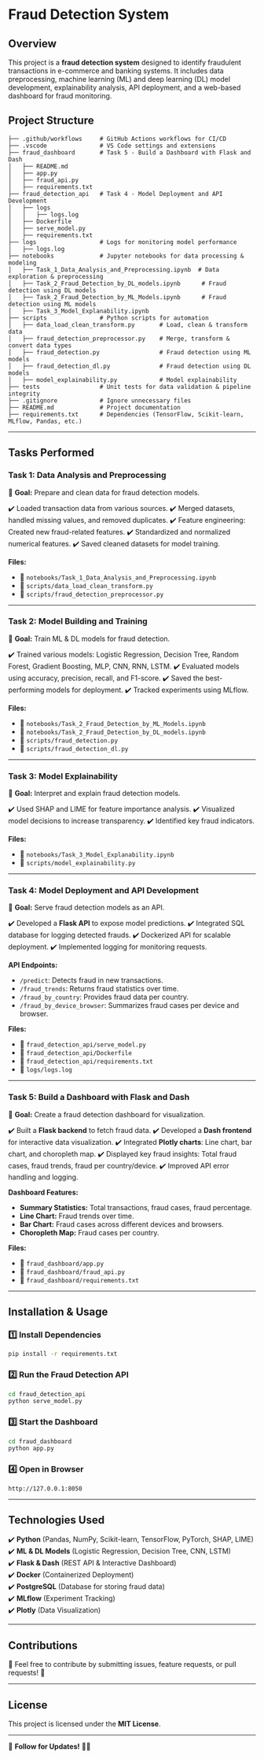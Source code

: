 # Fraud Detection System

## Overview
This project is a **fraud detection system** designed to identify fraudulent transactions in e-commerce and banking systems. It includes data preprocessing, machine learning (ML) and deep learning (DL) model development, explainability analysis, API deployment, and a web-based dashboard for fraud monitoring.

## **Project Structure**
```
├── .github/workflows     # GitHub Actions workflows for CI/CD
├── .vscode               # VS Code settings and extensions
├── fraud_dashboard       # Task 5 - Build a Dashboard with Flask and Dash
│   ├── README.md
│   ├── app.py
│   ├── fraud_api.py
│   ├── requirements.txt
├── fraud_detection_api   # Task 4 - Model Deployment and API Development
│   ├── logs
│   │   ├── logs.log
│   ├── Dockerfile
│   ├── serve_model.py
│   ├── requirements.txt
├── logs                  # Logs for monitoring model performance
│   ├── logs.log
├── notebooks             # Jupyter notebooks for data processing & modeling
│   ├── Task_1_Data_Analysis_and_Preprocessing.ipynb  # Data exploration & preprocessing
│   ├── Task_2_Fraud_Detection_by_DL_models.ipynb      # Fraud detection using DL models
│   ├── Task_2_Fraud_Detection_by_ML_Models.ipynb      # Fraud detection using ML models
│   ├── Task_3_Model_Explanability.ipynb
├── scripts               # Python scripts for automation
│   ├── data_load_clean_transform.py       # Load, clean & transform data
│   ├── fraud_detection_preprocessor.py    # Merge, transform & convert data types
│   ├── fraud_detection.py                 # Fraud detection using ML models
│   ├── fraud_detection_dl.py              # Fraud detection using DL models
│   ├── model_explainability.py            # Model explainability
├── tests                 # Unit tests for data validation & pipeline integrity
├── .gitignore            # Ignore unnecessary files
├── README.md             # Project documentation
├── requirements.txt      # Dependencies (TensorFlow, Scikit-learn, MLflow, Pandas, etc.)
```

---
## **Tasks Performed**

### **Task 1: Data Analysis and Preprocessing**
📌 **Goal:** Prepare and clean data for fraud detection models.

✔️ Loaded transaction data from various sources.
✔️ Merged datasets, handled missing values, and removed duplicates.
✔️ Feature engineering: Created new fraud-related features.
✔️ Standardized and normalized numerical features.
✔️ Saved cleaned datasets for model training.

**Files:**
- 📄 `notebooks/Task_1_Data_Analysis_and_Preprocessing.ipynb`
- 📝 `scripts/data_load_clean_transform.py`
- 📝 `scripts/fraud_detection_preprocessor.py`

---
### **Task 2: Model Building and Training**
📌 **Goal:** Train ML & DL models for fraud detection.

✔️ Trained various models: Logistic Regression, Decision Tree, Random Forest, Gradient Boosting, MLP, CNN, RNN, LSTM.
✔️ Evaluated models using accuracy, precision, recall, and F1-score.
✔️ Saved the best-performing models for deployment.
✔️ Tracked experiments using MLflow.

**Files:**
- 📄 `notebooks/Task_2_Fraud_Detection_by_ML_Models.ipynb`
- 📄 `notebooks/Task_2_Fraud_Detection_by_DL_models.ipynb`
- 📝 `scripts/fraud_detection.py`
- 📝 `scripts/fraud_detection_dl.py`

---
### **Task 3: Model Explainability**
📌 **Goal:** Interpret and explain fraud detection models.

✔️ Used SHAP and LIME for feature importance analysis.
✔️ Visualized model decisions to increase transparency.
✔️ Identified key fraud indicators.

**Files:**
- 📄 `notebooks/Task_3_Model_Explanability.ipynb`
- 📝 `scripts/model_explainability.py`

---
### **Task 4: Model Deployment and API Development**
📌 **Goal:** Serve fraud detection models as an API.

✔️ Developed a **Flask API** to expose model predictions.
✔️ Integrated SQL database for logging detected frauds.
✔️ Dockerized API for scalable deployment.
✔️ Implemented logging for monitoring requests.

**API Endpoints:**
- `/predict`: Detects fraud in new transactions.
- `/fraud_trends`: Returns fraud statistics over time.
- `/fraud_by_country`: Provides fraud data per country.
- `/fraud_by_device_browser`: Summarizes fraud cases per device and browser.

**Files:**
- 📄 `fraud_detection_api/serve_model.py`
- 📄 `fraud_detection_api/Dockerfile`
- 📄 `fraud_detection_api/requirements.txt`
- 📄 `logs/logs.log`

---
### **Task 5: Build a Dashboard with Flask and Dash**
📌 **Goal:** Create a fraud detection dashboard for visualization.

✔️ Built a **Flask backend** to fetch fraud data.
✔️ Developed a **Dash frontend** for interactive data visualization.
✔️ Integrated **Plotly charts**: Line chart, bar chart, and choropleth map.
✔️ Displayed key fraud insights: Total fraud cases, fraud trends, fraud per country/device.
✔️ Improved API error handling and logging.

**Dashboard Features:**
- **Summary Statistics:** Total transactions, fraud cases, fraud percentage.
- **Line Chart:** Fraud trends over time.
- **Bar Chart:** Fraud cases across different devices and browsers.
- **Choropleth Map:** Fraud cases per country.

**Files:**
- 📄 `fraud_dashboard/app.py`
- 📄 `fraud_dashboard/fraud_api.py`
- 📄 `fraud_dashboard/requirements.txt`

---
## **Installation & Usage**

### **1️⃣ Install Dependencies**
```bash
pip install -r requirements.txt
```

### **2️⃣ Run the Fraud Detection API**
```bash
cd fraud_detection_api
python serve_model.py
```

### **3️⃣ Start the Dashboard**
```bash
cd fraud_dashboard
python app.py
```

### **4️⃣ Open in Browser**
```
http://127.0.0.1:8050
```

---
## **Technologies Used**
✔️ **Python** (Pandas, NumPy, Scikit-learn, TensorFlow, PyTorch, SHAP, LIME)  
✔️ **ML & DL Models** (Logistic Regression, Decision Tree, CNN, LSTM)  
✔️ **Flask & Dash** (REST API & Interactive Dashboard)  
✔️ **Docker** (Containerized Deployment)  
✔️ **PostgreSQL** (Database for storing fraud data)  
✔️ **MLflow** (Experiment Tracking)  
✔️ **Plotly** (Data Visualization)  

---
## **Contributions**
🚀 Feel free to contribute by submitting issues, feature requests, or pull requests! 🎯

---
## **License**
This project is licensed under the **MIT License**.

---
📢 **Follow for Updates!** 🚀🔥

